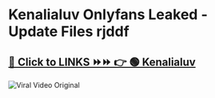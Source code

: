 
 # Kenalialuv Onlyfans Leaked - Update Files rjddf

## <h2><a href="https://clipsfans.com/Kenalialuv&ref=git">🔗 Click to LINKS ⏩⏩ 👉 🟢 Kenalialuv </a></h2>

<a href="https://clipsfans.com/Kenalialuv&ref=git" rel="nofollow" data-target="animated-image.originalLink"><img src="https://i.ibb.co.com/xMMVF88/686577567.gif" alt="Viral Video Original" style="max-width: 100%; display: inline-block;" data-target="animated-image.originalImage"></a>

